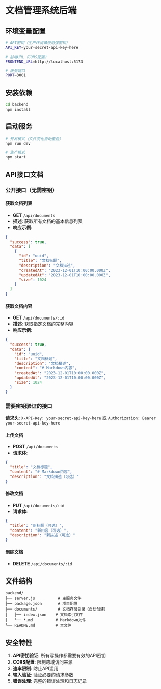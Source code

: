 # 文档管理系统后端

## 环境变量配置

```bash
# API密钥（生产环境请使用强密钥）
API_KEY=your-secret-api-key-here

# 前端URL（CORS配置）
FRONTEND_URL=http://localhost:5173

# 服务端口
PORT=3001
```

## 安装依赖

```bash
cd backend
npm install
```

## 启动服务

```bash
# 开发模式（文件变化自动重启）
npm run dev

# 生产模式
npm start
```

## API接口文档

### 公开接口（无需密钥）

#### 获取文档列表
- **GET** `/api/documents`
- **描述**: 获取所有文档的基本信息列表
- **响应示例**:
```json
{
  "success": true,
  "data": [
    {
      "id": "uuid",
      "title": "文档标题",
      "description": "文档描述",
      "createdAt": "2023-12-01T10:00:00.000Z",
      "updatedAt": "2023-12-01T10:00:00.000Z",
      "size": 1024
    }
  ]
}
```

#### 获取文档内容
- **GET** `/api/documents/:id`
- **描述**: 获取指定文档的完整内容
- **响应示例**:
```json
{
  "success": true,
  "data": {
    "id": "uuid",
    "title": "文档标题",
    "description": "文档描述",
    "content": "# Markdown内容",
    "createdAt": "2023-12-01T10:00:00.000Z",
    "updatedAt": "2023-12-01T10:00:00.000Z",
    "size": 1024
  }
}
```

### 需要密钥验证的接口

**请求头**: `X-API-Key: your-secret-api-key-here` 或 `Authorization: Bearer your-secret-api-key-here`

#### 上传文档
- **POST** `/api/documents`
- **请求体**:
```json
{
  "title": "文档标题",
  "content": "# Markdown内容",
  "description": "文档描述（可选）"
}
```

#### 修改文档
- **PUT** `/api/documents/:id`
- **请求体**:
```json
{
  "title": "新标题（可选）",
  "content": "新内容（可选）",
  "description": "新描述（可选）"
}
```

#### 删除文档
- **DELETE** `/api/documents/:id`

## 文件结构

```
backend/
├── server.js          # 主服务文件
├── package.json       # 项目配置
├── documents/         # 文档存储目录（自动创建）
│   ├── index.json    # 文档索引文件
│   └── *.md          # Markdown文件
└── README.md         # 本文件
```

## 安全特性

1. **API密钥验证**: 所有写操作都需要有效的API密钥
2. **CORS配置**: 限制跨域访问来源
3. **速率限制**: 防止API滥用
4. **输入验证**: 验证必要的请求参数
5. **错误处理**: 完整的错误处理和日志记录